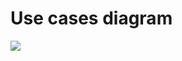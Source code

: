 # Use cases diagram

![](https://www.plantuml.com/plantuml/png/VP7TJlCm38RFUnK-_Bw3tG9QgHWI4Z1n1rxYDTOQPt8Sf85sx_mKgXAjEwkKvttwsbvdGxKIXsQWlO4bKEw3WMSbPvoaGMT9eVMHfJcYEs1Fq3hq5DbrgMYczmR6TrYjRk1VfuHMC___CdVPS3Tm3Z1zaRzELaBOq2TwRgPE6umydA0gyq8zPoFzUQxahVVG1HuyM09SPhQe97ODofbxWLkKG-jSAh_m6BmCjyMIyXjQu2HF9Uv8nz3CKYMxW3ADMd5rvqVwCkR0HzWddHK_pyve_CgslBG9O04B1FcKZU8bnHXHD4vIwnuIomGkdXVZzzhI7b0kQglaFGaf6i4MJv74djMJvd7M-U_EpPh4bpXy0000)
